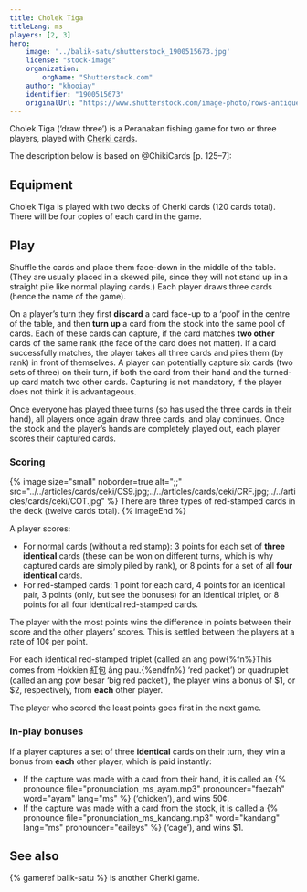 ```yaml
---
title: Cholek Tiga
titleLang: ms
players: [2, 3]
hero:
    image: '../balik-satu/shutterstock_1900515673.jpg'
    license: "stock-image"
    organization:
        orgName: "Shutterstock.com"
    author: "khooiay"
    identifier: "1900515673"
    originalUrl: "https://www.shutterstock.com/image-photo/rows-antique-nyonya-tiles-pink-flowers-1900515673"
---
```


<p class="lead"><span class="noun" lang="ms">Cholek Tiga</span> (‘draw three’) is a Peranakan fishing game for two or three players, played with <a href="/articles/cards/ceki/">Cherki cards</a>.</p>

<!-- excerpt -->

The description below is based on @ChikiCards [p. 125–7]:

## Equipment

<span class="noun" lang="ms">Cholek Tiga</span> is played with two decks of <span class="noun"
lang="ms">Cherki</span> cards (120 cards total). There will be four copies of
each card in the game.

## Play

Shuffle the cards and place them face-down in the middle of the table. (They are
usually placed in a skewed pile, since they will not stand up in a straight pile
like normal playing cards.) Each player draws three cards (hence the name of the
game).

On a player’s turn they first **discard** a card face-up to a ‘pool’ in the
centre of the table, and then **turn up** a card from the stock into the same
pool of cards. Each of these cards can capture, if the card matches **two
other** cards of the same rank (the face of the card does not matter). If a card
successfully matches, the player takes all three cards and piles them (by rank)
in front of themselves. A player can potentially capture six cards (two sets of
three) on their turn, if both the card from their hand and the turned-up card
match two other cards. Capturing is not mandatory, if the player does not think
it is advantageous.

Once everyone has played three turns (so has used the three cards in their
hand), all players once again draw three cards, and play continues. Once the
stock and the player’s hands are completely played out, each player scores their
captured cards.

### Scoring

{% image 
    size="small"
    noborder=true
    alt=";;"
    src="../../articles/cards/ceki/CS9.jpg;../../articles/cards/ceki/CRF.jpg;../../articles/cards/ceki/COT.jpg" %}
There are three types of red-stamped cards in the deck (twelve cards total).
{% imageEnd %}

A player scores:

* For normal cards (without a red stamp): 3 points for each set of **three
  identical** cards (these can be won on different turns, which is why captured
  cards are simply piled by rank), or 8 points for a set of all **four
  identical** cards.
* For red-stamped cards: 1 point for each card, 4 points for an identical pair,
  3 points (only, but see the bonuses) for an identical triplet, or 8 points for
  all four identical red-stamped cards.

The player with the most points wins the difference in points between their
score and the other players’ scores. This is settled between the players at a
rate of 10¢ per point.

For each identical red-stamped triplet (called an <span lang="ms">ang
pow</span>{%fn%}This comes from Hokkien <span lang="nan">紅包</span> <span
lang="nan-Latn">âng pau</span>.{%endfn%} ‘red packet’) or quadruplet (called an
<span lang="ms">ang pow besar</span> ‘big red packet’), the player wins a bonus
of $1, or $2, respectively, from **each** other player.

The player who scored the least points goes first in the next game.

### In-play bonuses

If a player captures a set of three **identical** cards on their turn, they win
a bonus from **each** other player, which is paid instantly:

* If the capture was made with a card from their hand, it is called an {%
  pronounce file="pronunciation_ms_ayam.mp3" pronouncer="faezah" word="ayam"
  lang="ms" %} (‘chicken’), and wins 50¢.
* If the capture was made with a card from the stock, it is called a {%
  pronounce file="pronunciation_ms_kandang.mp3" word="kandang" lang="ms"
  pronouncer="eaileys" %}  (‘cage’), and wins $1.

## See also

{% gameref balik-satu %} is another <span class="noun" lang="ms-Latn">Cherki</span> game.
